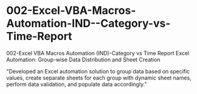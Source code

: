 # 002-Excel-VBA-Macros-Automation-IND--Category-vs-Time-Report
002-Excel VBA Macros Automation (IND)-Category vs Time Report
Excel Automation: Group-wise Data Distribution and Sheet Creation

"Developed an Excel automation solution to group data based on specific values, 
create separate sheets for each group with dynamic sheet names, perform data validation, and populate data accordingly."
